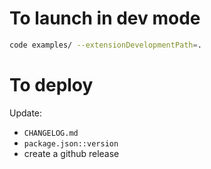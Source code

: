 # To launch in dev mode

```bash
code examples/ --extensionDevelopmentPath=.
```

# To deploy

Update:

- `CHANGELOG.md`
- `package.json::version`
- create a github release
